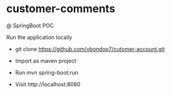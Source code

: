 # customer-comments

@ SpringBoot POC

Run the application locally 

 - git clone https://github.com/vbondoo7/cutomer-account.git

 - Import as maven project

 - Run mvn spring-boot:run

 - Visit http://localhost:8080
